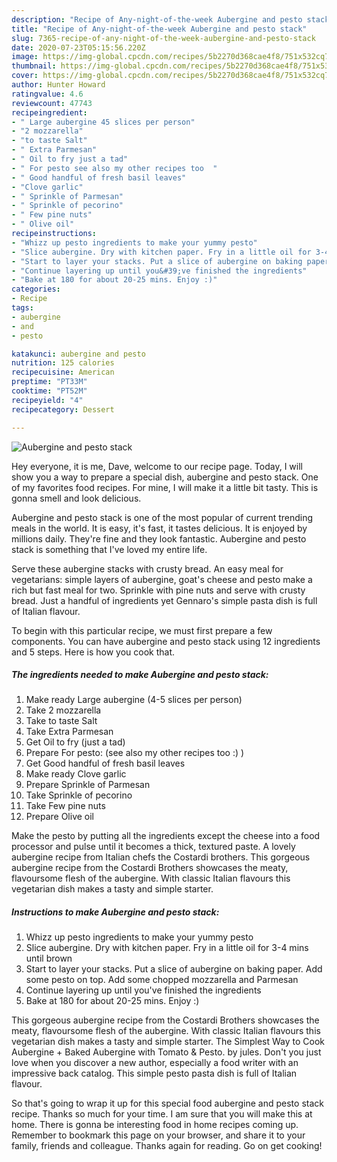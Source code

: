 ```yaml
---
description: "Recipe of Any-night-of-the-week Aubergine and pesto stack"
title: "Recipe of Any-night-of-the-week Aubergine and pesto stack"
slug: 7365-recipe-of-any-night-of-the-week-aubergine-and-pesto-stack
date: 2020-07-23T05:15:56.220Z
image: https://img-global.cpcdn.com/recipes/5b2270d368cae4f8/751x532cq70/aubergine-and-pesto-stack-recipe-main-photo.jpg
thumbnail: https://img-global.cpcdn.com/recipes/5b2270d368cae4f8/751x532cq70/aubergine-and-pesto-stack-recipe-main-photo.jpg
cover: https://img-global.cpcdn.com/recipes/5b2270d368cae4f8/751x532cq70/aubergine-and-pesto-stack-recipe-main-photo.jpg
author: Hunter Howard
ratingvalue: 4.6
reviewcount: 47743
recipeingredient:
- " Large aubergine 45 slices per person"
- "2 mozzarella"
- "to taste Salt"
- " Extra Parmesan"
- " Oil to fry just a tad"
- " For pesto see also my other recipes too  "
- " Good handful of fresh basil leaves"
- "Clove garlic"
- " Sprinkle of Parmesan"
- " Sprinkle of pecorino"
- " Few pine nuts"
- " Olive oil"
recipeinstructions:
- "Whizz up pesto ingredients to make your yummy pesto"
- "Slice aubergine. Dry with kitchen paper. Fry in a little oil for 3-4 mins until brown"
- "Start to layer your stacks. Put a slice of aubergine on baking paper. Add some pesto on top. Add some chopped mozzarella and Parmesan"
- "Continue layering up until you&#39;ve finished the ingredients"
- "Bake at 180 for about 20-25 mins. Enjoy :)"
categories:
- Recipe
tags:
- aubergine
- and
- pesto

katakunci: aubergine and pesto 
nutrition: 125 calories
recipecuisine: American
preptime: "PT33M"
cooktime: "PT52M"
recipeyield: "4"
recipecategory: Dessert

---
```



![Aubergine and pesto stack](https://img-global.cpcdn.com/recipes/5b2270d368cae4f8/751x532cq70/aubergine-and-pesto-stack-recipe-main-photo.jpg)

Hey everyone, it is me, Dave, welcome to our recipe page. Today, I will show you a way to prepare a special dish, aubergine and pesto stack. One of my favorites food recipes. For mine, I will make it a little bit tasty. This is gonna smell and look delicious.

Aubergine and pesto stack is one of the most popular of current trending meals in the world. It is easy, it's fast, it tastes delicious. It is enjoyed by millions daily. They're fine and they look fantastic. Aubergine and pesto stack is something that I've loved my entire life.

Serve these aubergine stacks with crusty bread. An easy meal for vegetarians: simple layers of aubergine, goat&#39;s cheese and pesto make a rich but fast meal for two. Sprinkle with pine nuts and serve with crusty bread. Just a handful of ingredients yet Gennaro&#39;s simple pasta dish is full of Italian flavour.


To begin with this particular recipe, we must first prepare a few components. You can have aubergine and pesto stack using 12 ingredients and 5 steps. Here is how you cook that.

<!--inarticleads1-->

##### The ingredients needed to make Aubergine and pesto stack:

1. Make ready  Large aubergine (4-5 slices per person)
1. Take 2 mozzarella
1. Take to taste Salt
1. Take  Extra Parmesan
1. Get  Oil to fry (just a tad)
1. Prepare  For pesto: (see also my other recipes too :) )
1. Get  Good handful of fresh basil leaves
1. Make ready Clove garlic
1. Prepare  Sprinkle of Parmesan
1. Take  Sprinkle of pecorino
1. Take  Few pine nuts
1. Prepare  Olive oil


Make the pesto by putting all the ingredients except the cheese into a food processor and pulse until it becomes a thick, textured paste. A lovely aubergine recipe from Italian chefs the Costardi brothers. This gorgeous aubergine recipe from the Costardi Brothers showcases the meaty, flavoursome flesh of the aubergine. With classic Italian flavours this vegetarian dish makes a tasty and simple starter. 

<!--inarticleads2-->

##### Instructions to make Aubergine and pesto stack:

1. Whizz up pesto ingredients to make your yummy pesto
1. Slice aubergine. Dry with kitchen paper. Fry in a little oil for 3-4 mins until brown
1. Start to layer your stacks. Put a slice of aubergine on baking paper. Add some pesto on top. Add some chopped mozzarella and Parmesan
1. Continue layering up until you&#39;ve finished the ingredients
1. Bake at 180 for about 20-25 mins. Enjoy :)


This gorgeous aubergine recipe from the Costardi Brothers showcases the meaty, flavoursome flesh of the aubergine. With classic Italian flavours this vegetarian dish makes a tasty and simple starter. The Simplest Way to Cook Aubergine + Baked Aubergine with Tomato &amp; Pesto. by jules. Don&#39;t you just love when you discover a new author, especially a food writer with an impressive back catalog. This simple pesto pasta dish is full of Italian flavour. 

So that's going to wrap it up for this special food aubergine and pesto stack recipe. Thanks so much for your time. I am sure that you will make this at home. There is gonna be interesting food in home recipes coming up. Remember to bookmark this page on your browser, and share it to your family, friends and colleague. Thanks again for reading. Go on get cooking!
